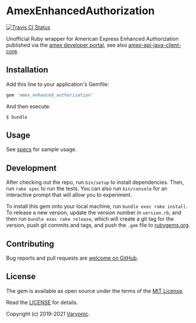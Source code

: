 # AmexEnhancedAuthorization

[![Travis CI Status](https://secure.travis-ci.org/varyonic/amex_enhanced_authorization.svg)](https://travis-ci.org/varyonic/amex_enhanced_authorization)

Unofficial Ruby wrapper for American Express Enhanced Authorization
published via the [amex developer portal](https://developer.americanexpress.com/products/enhanced-authorization-v2/),
see also [amex-api-java-client-core](https://github.com/americanexpress/amex-api-java-client-core).

## Installation

Add this line to your application's Gemfile:

```ruby
gem 'amex_enhanced_authorization'
```

And then execute:

    $ bundle

## Usage

See [specs](https://github.com/varyonic/amex_enhanced_authorization/blob/master/spec/amex_enhanced_authorization_spec.rb) for sample usage.

## Development

After checking out the repo, run `bin/setup` to install dependencies. Then, run `rake spec` to run the tests. You can also run `bin/console` for an interactive prompt that will allow you to experiment.

To install this gem onto your local machine, run `bundle exec rake install`. To release a new version, update the version number in `version.rb`, and then run `bundle exec rake release`, which will create a git tag for the version, push git commits and tags, and push the `.gem` file to [rubygems.org](https://rubygems.org).

## Contributing

Bug reports and pull requests are [welcome on GitHub](https://github.com/varyonic/amex_enhanced_authorization).

## License

The gem is available as open source under the terms of the [MIT License](https://opensource.org/licenses/MIT).

Read the [LICENSE](LICENSE.txt) for details.

Copyright (c) 2019-2021 [Varyonic](https://www.varyonic.com).

